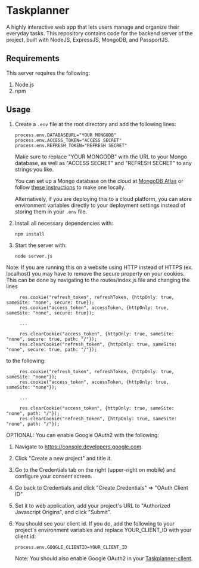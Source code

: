 # Taskplanner
A highly interactive web app that lets users manage and organize their everyday tasks. This repository contains code for the backend server of the project, built with NodeJS, ExpressJS, MongoDB, and PassportJS.

## Requirements
This server requires the following:

   1. Node.js
   2. npm
    
## Usage
1. Create a `.env` file at the root directory and add the following lines:

       process.env.DATABASEURL="YOUR MONGODB"
       process.env.ACCESS_TOKEN="ACCESS SECRET"
       process.env.REFRESH_TOKEN="REFRESH SECRET"
       
   Make sure to replace "YOUR MONGODB" with the URL to your Mongo database, as well as "ACCESS SECRET" and "REFRESH SECRET" to any strings you like.
   
   You can set up a Mongo database on the cloud at [MongoDB Atlas](https://www.mongodb.com/cloud/atlas) or follow [these instructions](https://docs.mongodb.com/manual/installation/) to make one locally.
   
   Alternatively, if you are deploying this to a cloud platform, you can store environment variables directly to your deployment settings instead of storing them in your `.env` file.

2. Install all necessary dependencies with:
       
       npm install
       
3. Start the server with:

       node server.js
       
Note: If you are running this on a website using HTTP instead of HTTPS (ex. localhost) you may have to remove the secure property on your cookies. This can be done by navigating to the routes/index.js file and changing the lines
   
         res.cookie("refresh_token", refreshToken, {httpOnly: true, sameSite: "none", secure: true});
         res.cookie("access_token", accessToken, {httpOnly: true, sameSite: "none", secure: true});
   
         ...
   
         res.clearCookie("access_token", {httpOnly: true, sameSite: "none", secure: true, path: "/"});
         res.clearCookie("refresh_token", {httpOnly: true, sameSite: "none", secure: true, path: "/"});

   to the following:
   
         res.cookie("refresh_token", refreshToken, {httpOnly: true, sameSite: "none"});
         res.cookie("access_token", accessToken, {httpOnly: true, sameSite: "none"});
   
         ...
   
         res.clearCookie("access_token", {httpOnly: true, sameSite: "none", path: "/"});
         res.clearCookie("refresh_token", {httpOnly: true, sameSite: "none", path: "/"});
   
OPTIONAL: You can enable Google OAuth2 with the following:
1. Navigate to https://console.developers.google.com.

2. Click "Create a new project" and title it.

3. Go to the Credentials tab on the right (upper-right on mobile) and configure your consent screen.

4. Go back to Credentials and click "Create Credentials" => "OAuth Client ID"

5. Set it to web application, add your project's URL to "Authorized Javascript Origins", and click "Submit".

6. You should see your client id. If you do, add the following to your project's environment variables and replace YOUR_CLIENT_ID with your client id:

       process.env.GOOGLE_CLIENTID=YOUR_CLIENT_ID
      
   Note: You should also enable Google OAuth2 in your [Taskplanner-client](https://github.com/Zetta56/Taskplanner-client).
